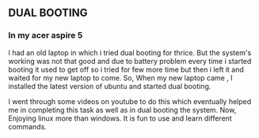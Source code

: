 ## DUAL BOOTING 
### In my acer aspire 5

I had an old laptop in which i tried dual booting for thrice. But the system's working was not that good 
and due to battery problem every time i started booting it used to get off so i tried for few more time but then
i left it and waited for my new laptop to come. So, When my new laptop came , I installed the latest version of ubuntu 
and started dual booting.

I went through some videos on youtube to do this which eventually helped me in completing this task as well as in dual booting the system.
Now, Enjoying linux more than windows. It is fun to use and learn different commands.
